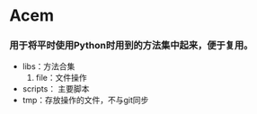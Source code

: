 # Acem
### 用于将平时使用Python时用到的方法集中起来，便于复用。

- libs：方法合集
    1. file：文件操作
- scripts： 主要脚本
- tmp：存放操作的文件，不与git同步